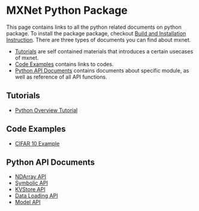 MXNet Python Package
====================
This page contains links to all the python related documents on python package.
To install the package package, checkout [Build and Installation Instruction](../build.md).
There are three types of documents you can find about mxnet.

* [Tutorials](#tutorials) are self contained materials that introduces a certain usecases of mxnet.
* [Code Examples](#code-examples) contains links to codes.
* [Python API Documents](#python-api-documents) contains documents about specific module, as well as reference of all API functions.

Tutorials
---------
* [Python Overview Tutorial](tutorial.md)

Code Examples
-------------
* [CIFAR 10 Example](../../example/cifar10)

Python API Documents
--------------------
* [NDArray API](ndarray.md)
* [Symbolic API](symbol.md)
* [KVStore API](kvstore.md)
* [Data Loading API](io.md)
* [Model API](model.md)